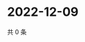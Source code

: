 # 2022-12-09

共 0 条

<!-- BEGIN WEIBO -->
<!-- 最后更新时间 Fri Dec 09 2022 11:17:12 GMT+0800 (China Standard Time) -->

<!-- END WEIBO -->

